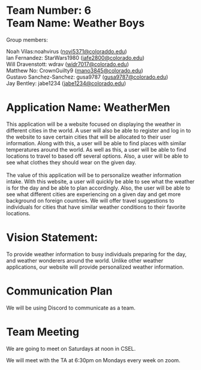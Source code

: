 # Team Number: 6 <br />Team Name: Weather Boys

Group members:

Noah Vilas:noahvirus (novi5371@coloraddo.edu) <br />
Ian Fernandez: StarWars1980 (iafe2800@colorado.edu) <br />
Will Dravenstott: wdrav (widr7017@colorado.edu) <br />
Matthew No: CrownGuilty9 (mano3845@colorado.edu) <br />
Gustavo Sanchez-Sanchez: gusa9787 (gusa9787@colorado.edu) <br />
Jay Bentley: jabe1234 (jabe1234@colorado.edu) <br />

# Application Name: WeatherMen
  This application will be a website focused on displaying the weather in different cities in the world. A user will also be able to register and log in to the website to save certain cities that will be allocated to their user information. Along with this, a user will be able to find places with similar temperatures around the world. As well as this, a user will be able to find locations to travel to based off several options. Also, a user will be able to see what clothes they should wear on the given day.
<br />
<br />
  The value of this application will be to personalize weather information intake. With this website, a user will quickly be able to see what the weather is for the day and be able to plan accordingly. Also, the user will be able to see what different cities are experiencing on a given day and get more background on foreign countries. We will offer travel suggestions to individuals for cities that have similar weather conditions to their favorite locations.
<br />

# Vision Statement:
To provide weather information to busy individuals preparing for the day, and weather wonderers around the world. Unlike other weather applications, our website will provide personalized weather information.


# Communication Plan #
 We will be using Discord to communicate as a team.

# Team Meeting #
We are going to meet on Saturdays at noon in CSEL.

We will meet with the TA at 6:30pm on Mondays every week on zoom.

